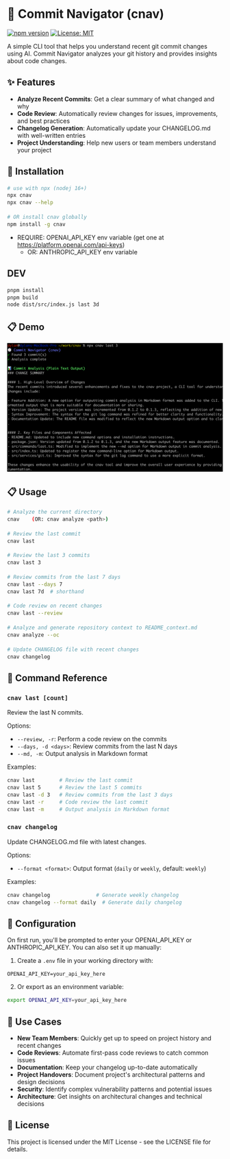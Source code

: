# 🧭 Commit Navigator (cnav)

[![npm version](https://img.shields.io/npm/v/cnav.svg)](https://www.npmjs.com/package/cnav)
[![License: MIT](https://img.shields.io/badge/License-MIT-yellow.svg)](https://opensource.org/licenses/MIT)

A simple CLI tool that helps you understand recent git commit changes using AI. Commit Navigator analyzes your git history and provides insights about code changes.

## ✨ Features

- **Analyze Recent Commits**: Get a clear summary of what changed and why
- **Code Review**: Automatically review changes for issues, improvements, and best practices
- **Changelog Generation**: Automatically update your CHANGELOG.md with well-written entries
- **Project Understanding**: Help new users or team members understand your project

## 🚀 Installation

```bash
# use with npx (nodej 16+)
npx cnav
npx cnav --help

# OR install cnav globally
npm install -g cnav
```

- REQUIRE: OPENAI_API_KEY env variable (get one at https://platform.openai.com/api-keys)
  - OR: ANTHROPIC_API_KEY env variable

## DEV

```bash
pnpm install
pnpm build
node dist/src/index.js last 3d
```



## 📋 Demo

<img src="docs/cnav-screenshot-1.png">

## 📋 Usage

```bash
# Analyze the current directory
cnav    (OR: cnav analyze <path>)

# Review the last commit
cnav last

# Review the last 3 commits
cnav last 3

# Review commits from the last 7 days
cnav last --days 7
cnav last 7d  # shorthand

# Code review on recent changes
cnav last --review

# Analyze and generate repository context to README_context.md
cnav analyze --oc

# Update CHANGELOG file with recent changes
cnav changelog
```

## 📝 Command Reference

### `cnav last [count]`

Review the last N commits.

Options:
- `--review, -r`: Perform a code review on the commits
- `--days, -d <days>`: Review commits from the last N days
- `--md, -m`: Output analysis in Markdown format

Examples:
```bash
cnav last        # Review the last commit
cnav last 5      # Review the last 5 commits
cnav last -d 3   # Review commits from the last 3 days
cnav last -r     # Code review the last commit
cnav last -m     # Output analysis in Markdown format
```

### `cnav changelog`

Update CHANGELOG.md file with latest changes.

Options:
- `--format <format>`: Output format (`daily` or `weekly`, default: `weekly`)

Examples:
```bash
cnav changelog               # Generate weekly changelog
cnav changelog --format daily  # Generate daily changelog
```

## 🔐 Configuration

On first run, you'll be prompted to enter your OPENAI_API_KEY or ANTHROPIC_API_KEY. You can also set it up manually:

1. Create a `.env` file in your working directory with:
```
OPENAI_API_KEY=your_api_key_here
```

2. Or export as an environment variable:
```bash
export OPENAI_API_KEY=your_api_key_here
```

## 💼 Use Cases

- **New Team Members**: Quickly get up to speed on project history and recent changes
- **Code Reviews**: Automate first-pass code reviews to catch common issues
- **Documentation**: Keep your changelog up-to-date automatically
- **Project Handovers**: Document project's architectural patterns and design decisions
- **Security**: Identify complex vulnerability patterns and potential issues
- **Architecture**: Get insights on architectural changes and technical decisions

## 📜 License

This project is licensed under the MIT License - see the LICENSE file for details.
